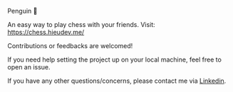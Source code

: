 Penguin 🐧

An easy way to play chess with your friends. Visit: https://chess.hieudev.me/

Contributions or feedbacks are welcomed!

If you need help setting the project up on your local machine, feel free to open an issue.

If you have any other questions/concerns, please contact me via [Linkedin](https://www.linkedin.com/in/hieutnguyendev/).
